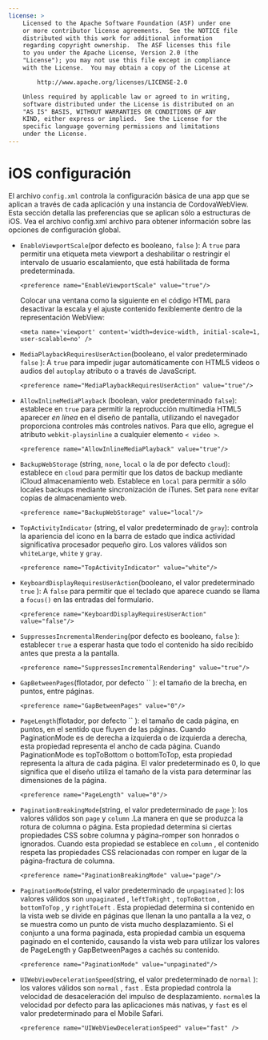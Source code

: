 ```yaml
---
license: >
    Licensed to the Apache Software Foundation (ASF) under one
    or more contributor license agreements.  See the NOTICE file
    distributed with this work for additional information
    regarding copyright ownership.  The ASF licenses this file
    to you under the Apache License, Version 2.0 (the
    "License"); you may not use this file except in compliance
    with the License.  You may obtain a copy of the License at

        http://www.apache.org/licenses/LICENSE-2.0

    Unless required by applicable law or agreed to in writing,
    software distributed under the License is distributed on an
    "AS IS" BASIS, WITHOUT WARRANTIES OR CONDITIONS OF ANY
    KIND, either express or implied.  See the License for the
    specific language governing permissions and limitations
    under the License.
---
```


# iOS configuración

El archivo `config.xml` controla la configuración básica de una app que se aplican a través de cada aplicación y una instancia de CordovaWebView. Esta sección detalla las preferencias que se aplican sólo a estructuras de iOS. Vea el archivo config.xml archivo para obtener información sobre las opciones de configuración global.

*   `EnableViewportScale`(por defecto es booleano, `false` ): A `true` para permitir una etiqueta meta viewport a deshabilitar o restringir el intervalo de usuario escalamiento, que está habilitada de forma predeterminada.
    
        <preference name="EnableViewportScale" value="true"/>
        
    
    Colocar una ventana como la siguiente en el código HTML para desactivar la escala y el ajuste contenido fexiblemente dentro de la representación WebView:
    
        <meta name='viewport' content='width=device-width, initial-scale=1, user-scalable=no' />
        

*   `MediaPlaybackRequiresUserAction`(booleano, el valor predeterminado `false` ): A `true` para impedir jugar automáticamente con HTML5 videos o audios del `autoplay` atributo o a través de JavaScript.
    
        <preference name="MediaPlaybackRequiresUserAction" value="true"/>
        

*   `AllowInlineMediaPlayback` (boolean, valor predeterminado `false`): establece en `true` para permitir la reproducción multimedia HTML5 aparecer *en línea* en el diseño de pantalla, utilizando el navegador proporciona controles más controles nativos. Para que ello, agregue el atributo `webkit-playsinline` a cualquier elemento `< video >`.
    
        <preference name="AllowInlineMediaPlayback" value="true"/>
        

*   `BackupWebStorage` (string, `none`, `local` o la de por defecto `cloud`): establece en `cloud` para permitir que los datos de backup mediante iCloud almacenamiento web. Establece en `local` para permitir a sólo locales backups mediante sincronización de iTunes. Set para `none` evitar copias de almacenamiento web.
    
        <preference name="BackupWebStorage" value="local"/>
        

*   `TopActivityIndicator` (string, el valor predeterminado de `gray`): controla la apariencia del icono en la barra de estado que indica actividad significativa procesador pequeño giro. Los valores válidos son `whiteLarge`, `white` y `gray`.
    
        <preference name="TopActivityIndicator" value="white"/>
        

*   `KeyboardDisplayRequiresUserAction`(booleano, el valor predeterminado `true` ): A `false` para permitir que el teclado que aparece cuando se llama a `focus()` en las entradas del formulario.
    
        <preference name="KeyboardDisplayRequiresUserAction" value="false"/>
        

*   `SuppressesIncrementalRendering`(por defecto es booleano, `false` ): establecer `true` a esperar hasta que todo el contenido ha sido recibido antes que presta a la pantalla.
    
        <preference name="SuppressesIncrementalRendering" value="true"/>
        

*   `GapBetweenPages`(flotador, por defecto `` ): el tamaño de la brecha, en puntos, entre páginas.
    
        <preference name="GapBetweenPages" value="0"/>
        

*   `PageLength`(flotador, por defecto `` ): el tamaño de cada página, en puntos, en el sentido que fluyen de las páginas. Cuando PaginationMode es de derecha a izquierda o de izquierda a derecha, esta propiedad representa el ancho de cada página. Cuando PaginationMode es topToBottom o bottomToTop, esta propiedad representa la altura de cada página. El valor predeterminado es 0, lo que significa que el diseño utiliza el tamaño de la vista para determinar las dimensiones de la página.
    
        <preference name="PageLength" value="0"/>
        

*   `PaginationBreakingMode`(string, el valor predeterminado de `page` ): los valores válidos son `page` y `column` .La manera en que se produzca la rotura de columna o página. Esta propiedad determina si ciertas propiedades CSS sobre columna y página-romper son honrados o ignorados. Cuando esta propiedad se establece en `column` , el contenido respeta las propiedades CSS relacionadas con romper en lugar de la página-fractura de columna.
    
        <preference name="PaginationBreakingMode" value="page"/>
        

*   `PaginationMode`(string, el valor predeterminado de `unpaginated` ): los valores válidos son `unpaginated` , `leftToRight` , `topToBottom` , `bottomToTop` , y `rightToLeft` . Esta propiedad determina si contenido en la vista web se divide en páginas que llenan la uno pantalla a la vez, o se muestra como un punto de vista mucho desplazamiento. Si el conjunto a una forma paginada, esta propiedad cambia un esquema paginado en el contenido, causando la vista web para utilizar los valores de PageLength y GapBetweenPages a cachés su contenido.
    
        <preference name="PaginationMode" value="unpaginated"/>
        

*   `UIWebViewDecelerationSpeed`(string, el valor predeterminado de `normal` ): los valores válidos son `normal` , `fast` . Esta propiedad controla la velocidad de desaceleración del impulso de desplazamiento. `normal`es la velocidad por defecto para las aplicaciones más nativas, y `fast` es el valor predeterminado para el Mobile Safari.
    
        <preference name="UIWebViewDecelerationSpeed" value="fast" />